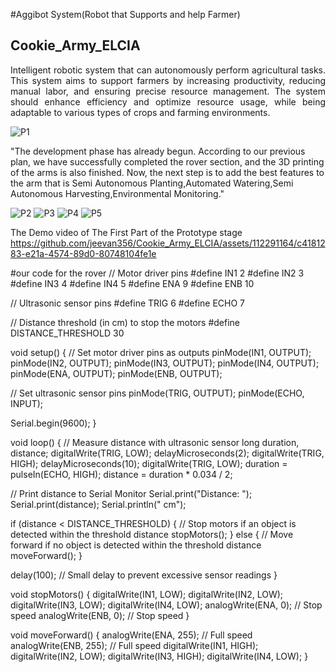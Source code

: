 #Aggibot System(Robot that Supports and help Farmer)
## Cookie_Army_ELCIA

<p align="justify">
Intelligent robotic system that can autonomously perform agricultural tasks. This system aims to support farmers by increasing productivity, reducing manual labor, and ensuring precise resource management. The system should enhance efficiency and optimize resource usage, while being adaptable to various types of crops and farming environments.
 
![P1](https://github.com/jeevan356/Cookie_Army_ELCIA/assets/112291164/20a5bc5f-ca17-499f-b5e4-49381b08fe72.type)

"The development phase has already begun. According to our previous plan, we have successfully completed the rover section, and the 3D printing of the arms is also finished. Now, the next step is to add the best features to the arm that is Semi Autonomous Planting,Automated Watering,Semi Autonomous Harvesting,Environmental Monitoring."

![P2](https://github.com/jeevan356/Cookie_Army_ELCIA/assets/112291164/af1ad1b8-1a36-43e9-a105-cd0360629ae9) 
![P3](https://github.com/jeevan356/Cookie_Army_ELCIA/assets/112291164/46d4abba-2360-432e-a32e-7d1b07fc4439)
![P4](https://github.com/jeevan356/Cookie_Army_ELCIA/assets/112291164/d02434c5-8cb4-49c2-8bfb-aa66b38d5be9)
![P5](https://github.com/jeevan356/Cookie_Army_ELCIA/assets/112291164/8faaba71-c322-48ff-98b4-32e3e6701f51)

The Demo video of The First Part of the Prototype stage
https://github.com/jeevan356/Cookie_Army_ELCIA/assets/112291164/c4181283-e21a-4574-89d0-80748104fe1e



#our code for the rover
// Motor driver pins
#define IN1 2
#define IN2 3
#define IN3 4
#define IN4 5
#define ENA 9
#define ENB 10

// Ultrasonic sensor pins
#define TRIG 6
#define ECHO 7

// Distance threshold (in cm) to stop the motors
#define DISTANCE_THRESHOLD 30

void setup() {
  // Set motor driver pins as outputs
  pinMode(IN1, OUTPUT);
  pinMode(IN2, OUTPUT);
  pinMode(IN3, OUTPUT);
  pinMode(IN4, OUTPUT);
  pinMode(ENA, OUTPUT);
  pinMode(ENB, OUTPUT);
  
  // Set ultrasonic sensor pins
  pinMode(TRIG, OUTPUT);
  pinMode(ECHO, INPUT);
  
  Serial.begin(9600);
}

void loop() {
  // Measure distance with ultrasonic sensor
  long duration, distance;
  digitalWrite(TRIG, LOW);
  delayMicroseconds(2);
  digitalWrite(TRIG, HIGH);
  delayMicroseconds(10);
  digitalWrite(TRIG, LOW);
  duration = pulseIn(ECHO, HIGH);
  distance = duration * 0.034 / 2;

  // Print distance to Serial Monitor
  Serial.print("Distance: ");
  Serial.print(distance);
  Serial.println(" cm");

  if (distance < DISTANCE_THRESHOLD) {
    // Stop motors if an object is detected within the threshold distance
    stopMotors();
  } else {
    // Move forward if no object is detected within the threshold distance
    moveForward();
  }

  delay(100); // Small delay to prevent excessive sensor readings
}

void stopMotors() {
  digitalWrite(IN1, LOW);
  digitalWrite(IN2, LOW);
  digitalWrite(IN3, LOW);
  digitalWrite(IN4, LOW);
  analogWrite(ENA, 0); // Stop speed
  analogWrite(ENB, 0); // Stop speed
}

void moveForward() {
  analogWrite(ENA, 255); // Full speed
  analogWrite(ENB, 255); // Full speed
  digitalWrite(IN1, HIGH);
  digitalWrite(IN2, LOW);
  digitalWrite(IN3, HIGH);
  digitalWrite(IN4, LOW);
}


